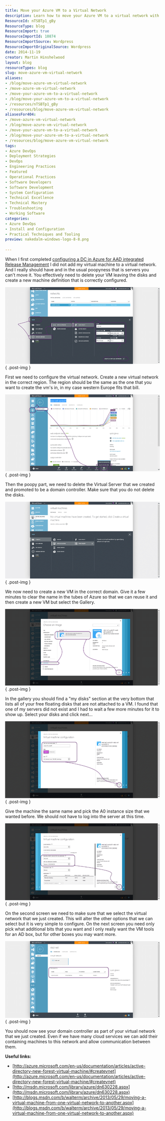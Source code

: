 ```yaml
---
title: Move your Azure VM to a Virtual Network
description: Learn how to move your Azure VM to a virtual network with this step-by-step guide. Optimize your setup for better performance and connectivity!
ResourceId: nTSBTp1_gBy
ResourceType: blog
ResourceImport: true
ResourceImportId: 10874
ResourceImportSource: Wordpress
ResourceImportOriginalSource: Wordpress
date: 2014-11-19
creator: Martin Hinshelwood
layout: blog
resourceTypes: blog
slug: move-azure-vm-virtual-network
aliases:
- /blog/move-azure-vm-virtual-network
- /move-azure-vm-virtual-network
- /move-your-azure-vm-to-a-virtual-network
- /blog/move-your-azure-vm-to-a-virtual-network
- /resources/nTSBTp1_gBy
- /resources/blog/move-azure-vm-virtual-network
aliasesFor404:
- /move-azure-vm-virtual-network
- /blog/move-azure-vm-virtual-network
- /move-your-azure-vm-to-a-virtual-network
- /blog/move-your-azure-vm-to-a-virtual-network
- /resources/blog/move-azure-vm-virtual-network
tags:
- Azure DevOps
- Deployment Strategies
- DevOps
- Engineering Practices
- Featured
- Operational Practices
- Software Developers
- Software Development
- System Configuration
- Technical Excellence
- Technical Mastery
- Troubleshooting
- Working Software
categories:
- Azure DevOps
- Install and Configuration
- Practical Techniques and Tooling
preview: nakedalm-windows-logo-8-8.png

---
```

When I first completed [configuring a DC in Azure for AAD integrated Release Management](http://nkdagility.com/configuring-dc-azure-aad-integrated-release-management/) I did not add my virtual machine to a virtual network. And I really should have and in the usual poopyness that is servers you can't move it. You effectively need to delete your VM leaving the disks and create a new machine definition that is correctly configured.

![clip_image001](images/clip-image0011-1-1.png "clip_image001")
{ .post-img }

First we need to configure the virtual network. Create a new virtual network in the correct region. The region should be the same as the one that you want to create the vm's in, in my case western Europe fits that bill.

![clip_image002](images/clip-image0021-2-2.png "clip_image002")
{ .post-img }

Then the poopy part, we need to delete the Virtual Server that we created and promoted to be a domain controller. Make sure that you do not delete the disks.

![clip_image003](images/clip-image0031-3-3.png "clip_image003")
{ .post-img }

We now need to create a new VM in the correct domain. Give it a few minutes to clear the name in the tubes of Azure so that we can reuse it and then create a new VM but select the Gallery.

![clip_image004](images/clip-image0041-4-4.png "clip_image004")
{ .post-img }

In the gallery you should find a "my disks" section at the very bottom that lists all of your free floating disks that are not attached to a VM. I found that one of my servers did not exist and I had to wait a few more minutes for it to show up. Select your disks and click next…

![clip_image005](images/clip-image0051-5-5.png "clip_image005")
{ .post-img }

Give the machine the same name and pick the A0 instance size that we wanted before. We should not have to log into the server at this time.

![clip_image006](images/clip-image0061-6-6.png "clip_image006")
{ .post-img }

On the second screen we need to make sure that we select the virtual network that we just created. This will alter the other options that we can select but it is very simple to configure. On the next screen you need only pick what additional bits that you want and I only really want the VM tools for an AD box, but for other boxes you may want more.

![clip_image007](images/clip-image0071-7-7.png "clip_image007")
{ .post-img }

You should now see your domain controller as part of your virtual network that we just created. Even if we have many cloud services we can add their containing machines to this network and allow communication between them.

**Useful links:**

- [http://azure.microsoft.com/en-us/documentation/articles/active-directory-new-forest-virtual-machine/#createvnet](http://azure.microsoft.com/en-us/documentation/articles/active-directory-new-forest-virtual-machine/#createvnet)
- [http://msdn.microsoft.com/library/azure/dn630228.aspx](http://msdn.microsoft.com/library/azure/dn630228.aspx)
- [http://blogs.msdn.com/b/walterm/archive/2013/05/29/moving-a-virtual-machine-from-one-virtual-network-to-another.aspx](http://blogs.msdn.com/b/walterm/archive/2013/05/29/moving-a-virtual-machine-from-one-virtual-network-to-another.aspx)
